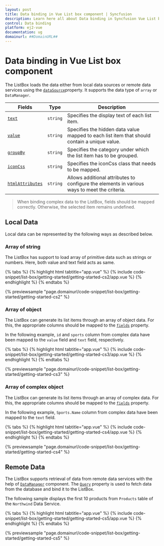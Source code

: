 ```yaml
---
layout: post
title: Data binding in Vue List box component | Syncfusion
description: Learn here all about Data binding in Syncfusion Vue List box component of Syncfusion Essential JS 2 and more.
control: Data binding 
platform: ej2-vue
documentation: ug
domainurl: ##DomainURL##
---
```


# Data binding in Vue List box component

The ListBox loads the data either from local data sources or remote data services using the [`dataSource`](https://ej2.syncfusion.com/vue/documentation/api/list-box/#datasource)property. It supports the data type of `array` or `DataManager`.

| Fields | Type | Description |
|------|------|-------------|
| [`text`](https://ej2.syncfusion.com/vue/documentation/api/list-box/fieldSettingsModel/#text) |  `string` | Specifies the display text of each list item. |
| [`value`](https://ej2.syncfusion.com/vue/documentation/api/list-box/fieldSettingsModel/#value) |  `string` | Specifies the hidden data value mapped to each list item that should contain a unique value. |
| [`groupBy`](https://ej2.syncfusion.com/vue/documentation/api/list-box/fieldSettingsModel/#groupby) |  `string` | Specifies the category under which the list item has to be grouped. |
| [`iconCss`](https://ej2.syncfusion.com/vue/documentation/api/list-box/fieldSettingsModel/#iconcss) |  `string` | Specifies the iconCss class that needs to be mapped. |
| [`htmlAttributes`](https://ej2.syncfusion.com/vue/documentation/api/list-box/fieldSettingsModel/#htmlattributes) |  `string` | Allows additional attributes to configure the elements in various ways to meet the criteria. |

> When binding complex data to the ListBox, fields should be mapped correctly. Otherwise, the selected item remains undefined.

## Local Data

Local data can be represented by the following ways as described below.

### Array of string

The ListBox has support to load array of primitive data such as strings or numbers. Here, both value and text field acts as same.

{% tabs %}
{% highlight html tabtitle="app.vue" %}
{% include code-snippet/list-box/getting-started/getting-started-cs2/app.vue %}
{% endhighlight %}
{% endtabs %}
        
{% previewsample "page.domainurl/code-snippet/list-box/getting-started/getting-started-cs2" %}

### Array of object

The ListBox can generate its list items through an array of object data. For this, the appropriate columns should be mapped to the [`fields`](https://ej2.syncfusion.com/vue/documentation/api/list-box/#fields) property.

In the following example, `id` and `sports` column from complex data have been mapped to the `value` field and `text` field, respectively.

{% tabs %}
{% highlight html tabtitle="app.vue" %}
{% include code-snippet/list-box/getting-started/getting-started-cs3/app.vue %}
{% endhighlight %}
{% endtabs %}
        
{% previewsample "page.domainurl/code-snippet/list-box/getting-started/getting-started-cs3" %}

### Array of complex object

The ListBox can generate its list items through an array of complex data. For this, the appropriate columns should be mapped to the [`fields`](https://ej2.syncfusion.com/vue/documentation/api/list-box/#fields) property.

In the following example, `Sports.Name` column from complex data have been mapped to the `text` field.

{% tabs %}
{% highlight html tabtitle="app.vue" %}
{% include code-snippet/list-box/getting-started/getting-started-cs4/app.vue %}
{% endhighlight %}
{% endtabs %}
        
{% previewsample "page.domainurl/code-snippet/list-box/getting-started/getting-started-cs4" %}

## Remote Data

The ListBox supports retrieval of data from remote data services with the help of [`DataManager`](https://ej2.syncfusion.com/documentation/data/getting-started/) component. The [`Query`](https://ej2.syncfusion.com/vue/documentation/api/list-box/#query) property is used to fetch data from the database and bind it to the ListBox.

The following sample displays the first 10 products from `Products` table of the `Northwind` Data Service.

{% tabs %}
{% highlight html tabtitle="app.vue" %}
{% include code-snippet/list-box/getting-started/getting-started-cs5/app.vue %}
{% endhighlight %}
{% endtabs %}
        
{% previewsample "page.domainurl/code-snippet/list-box/getting-started/getting-started-cs5" %}
